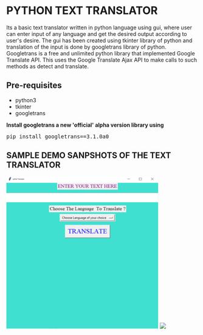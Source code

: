 <h1>PYTHON TEXT TRANSLATOR</h1>
<p>Its a basic text translator written in python language using gui, 
  where user can enter input of any language and get the desired output according to user's desire. 
  The gui has been created using tkinter library of python and translation of the input is done by googletrans library of python. 
  Googletrans is a free and unlimited python library that implemented Google Translate API. 
  This uses the Google Translate Ajax API to make calls to such methods as detect and translate.</p>
  
 <h2>Pre-requisites</h2>
 <ul>
  <li>python3</li>
  <li>tkinter</li>
  <li>googletrans</li>
  </ul>
  
  <p><b>Install googletrans a new 'official' alpha version library using</b>
  <pre>pip install googletrans==3.1.0a0</pre>
  </p>
  
  <div>
  <h2> SAMPLE DEMO SANPSHOTS OF THE TEXT TRANSLATOR</h2>
  <img src="images/demo0.PNG", width=400, height=400/></tr>
  <img src="images/demo01.PNG",width=400, height=400/></tr>
  
  </div>
  
 
